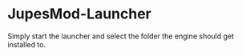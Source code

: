# JupesMod-Launcher

Simply start the launcher and select the folder the engine should get installed to.
